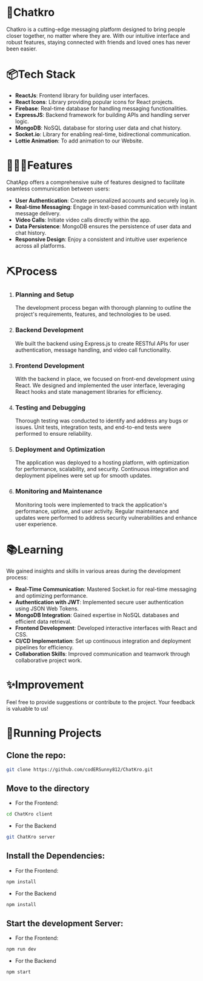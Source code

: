 # 💬Chatkro

Chatkro is a cutting-edge messaging platform designed to bring people closer together, no matter where they are. With our intuitive interface and robust features, staying connected with friends and loved ones has never been easier.

# 📦Tech Stack

- **ReactJs**: Frontend library for building user interfaces.
- **React Icons**: Library providing popular icons for React projects.
- **Firebase**: Real-time database for handling messaging functionalities.
- **ExpressJS**: Backend framework for building APIs and handling server logic.
- **MongoDB**: NoSQL database for storing user data and chat history.
- **Socket.io**: Library for enabling real-time, bidirectional communication.
- **Lottie Animation**: To add animation to our Website.

# 👨🏼‍🍳Features

ChatApp offers a comprehensive suite of features designed to facilitate seamless communication between users:

- **User Authentication**: Create personalized accounts and securely log in.
- **Real-time Messaging**: Engage in text-based communication with instant message delivery.
- **Video Calls**: Initiate video calls directly within the app.
- **Data Persistence**: MongoDB ensures the persistence of user data and chat history.
- **Responsive Design**: Enjoy a consistent and intuitive user experience across all platforms.

# ⛏️Process

1. ### Planning and Setup

   The development process began with thorough planning to outline the project's requirements, features, and technologies to be used.
2. ### Backend Development

   We built the backend using Express.js to create RESTful APIs for user authentication, message handling, and video call functionality.
3. ### Frontend Development

   With the backend in place, we focused on front-end development using React. We designed and implemented the user interface, leveraging React hooks and state management libraries for efficiency.
4. ### Testing and Debugging

   Thorough testing was conducted to identify and address any bugs or issues. Unit tests, integration tests, and end-to-end tests were performed to ensure reliability.
5. ### Deployment and Optimization

   The application was deployed to a hosting platform, with optimization for performance, scalability, and security. Continuous integration and deployment pipelines were set up for smooth updates.
6. ### Monitoring and Maintenance

   Monitoring tools were implemented to track the application's performance, uptime, and user activity. Regular maintenance and updates were performed to address security vulnerabilities and enhance user experience.

# 📚Learning

We gained insights and skills in various areas during the development process:

- **Real-Time Communication**: Mastered Socket.io for real-time messaging and optimizing performance.
- **Authentication with JWT**: Implemented secure user authentication using JSON Web Tokens.
- **MongoDB Integration**: Gained expertise in NoSQL databases and efficient data retrieval.
- **Frontend Development**: Developed interactive interfaces with React and CSS.
- **CI/CD Implementation**: Set up continuous integration and deployment pipelines for efficiency.
- **Collaboration Skills**: Improved communication and teamwork through collaborative project work.

# ✨Improvement

Feel free to provide suggestions or contribute to the project. Your feedback is valuable to us!

# 🚦Running Projects

## Clone the repo:

```bash
git clone https://github.com/codERSunny812/ChatKro.git
```

## Move to the directory

- For the Frontend:

```bash
cd ChatKro client
```

- For the Backend

```bash
git ChatKro server
```

## Install the Dependencies:

- For the Frontend:

```bash
npm install
```

- For the Backend

```bash
npm install
```

## Start the development Server:

- For the Frontend:

```bash
npm run dev
```

- For the Backend

```bash
npm start
```
